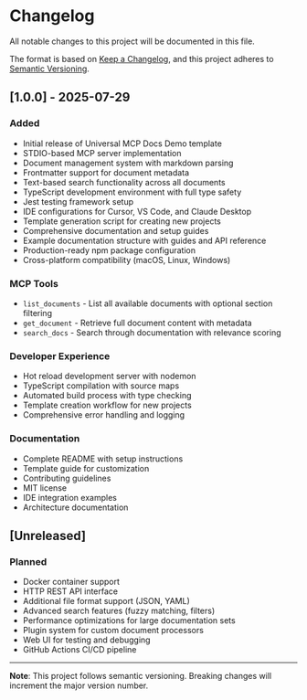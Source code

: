 # Changelog

All notable changes to this project will be documented in this file.

The format is based on [Keep a Changelog](https://keepachangelog.com/en/1.0.0/),
and this project adheres to [Semantic Versioning](https://semver.org/spec/v2.0.0.html).

## [1.0.0] - 2025-07-29

### Added
- Initial release of Universal MCP Docs Demo template
- STDIO-based MCP server implementation
- Document management system with markdown parsing
- Frontmatter support for document metadata
- Text-based search functionality across all documents
- TypeScript development environment with full type safety
- Jest testing framework setup
- IDE configurations for Cursor, VS Code, and Claude Desktop
- Template generation script for creating new projects
- Comprehensive documentation and setup guides
- Example documentation structure with guides and API reference
- Production-ready npm package configuration
- Cross-platform compatibility (macOS, Linux, Windows)

### MCP Tools
- `list_documents` - List all available documents with optional section filtering
- `get_document` - Retrieve full document content with metadata
- `search_docs` - Search through documentation with relevance scoring

### Developer Experience
- Hot reload development server with nodemon
- TypeScript compilation with source maps
- Automated build process with type checking
- Template creation workflow for new projects
- Comprehensive error handling and logging

### Documentation
- Complete README with setup instructions
- Template guide for customization
- Contributing guidelines
- MIT license
- IDE integration examples
- Architecture documentation

## [Unreleased]

### Planned
- Docker container support
- HTTP REST API interface
- Additional file format support (JSON, YAML)
- Advanced search features (fuzzy matching, filters)
- Performance optimizations for large documentation sets
- Plugin system for custom document processors
- Web UI for testing and debugging
- GitHub Actions CI/CD pipeline

---

**Note**: This project follows semantic versioning. Breaking changes will increment the major version number.
